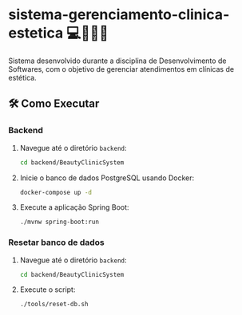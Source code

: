 # sistema-gerenciamento-clinica-estetica 💻💄💅🏼
Sistema desenvolvido durante a disciplina de Desenvolvimento de Softwares, com o objetivo de gerenciar atendimentos em clínicas de estética.

## 🛠️ Como Executar
### Backend

1. Navegue até o diretório `backend`:
    ```sh
    cd backend/BeautyClinicSystem
    ```

2. Inicie o banco de dados PostgreSQL usando Docker:
    ```sh
    docker-compose up -d
    ```

3. Execute a aplicação Spring Boot:
    ```sh
    ./mvnw spring-boot:run
    ```

### Resetar banco de dados
1. Navegue até o diretório `backend`:
    ```sh
    cd backend/BeautyClinicSystem
    ```

2. Execute o script:
    ```sh
    ./tools/reset-db.sh
    ```
